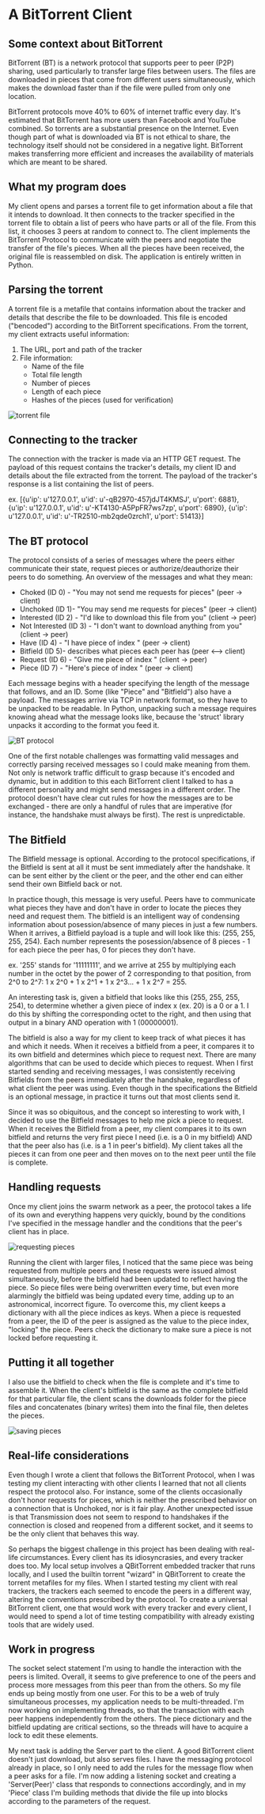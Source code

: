 A BitTorrent Client
=========================

Some context about BitTorrent
---------------------
BitTorrent (BT) is a network protocol that supports peer to peer (P2P) sharing, used particularly to transfer large files between users. The files are downloaded in pieces that come from different users simultaneously, which makes the download faster than if the file were pulled from only one location.

BitTorrent protocols move 40% to 60% of internet traffic every day. It's estimated that BitTorrent has more users than Facebook and YouTube combined. So torrents are a substantial presence on the Internet. Even though part of what is downloaded via BT is not ethical to share, the technology itself should not be considered in a negative light. BitTorrent makes transferring more efficient and increases the availability of materials which are meant to be shared. 

What my program does
------------
My client opens and parses a torrent file to get information about a file that it intends to download. It then connects to the tracker specified in the torrent file to obtain a list of peers who have parts or all of the file. From this list, it chooses 3 peers at random to connect to. The client implements the BitTorrent Protocol to communicate with the peers and negotiate the transfer of the file's pieces. When all the pieces have been received, the original file is reassembled on disk. The application is entirely written in Python.


Parsing the torrent
-------------------
A torrent file is a metafile that contains information about the tracker and details that describe the file to be downloaded. This file is encoded ("bencoded") according to the BitTorrent specifications. From the torrent, my client extracts useful information:
1. The URL, port and path of the tracker
2. File information:
	- Name of the file
	- Total file length
	- Number of pieces
	- Length of each piece
	- Hashes of the pieces (used for verification)

![torrent file](https://raw.github.com/thehungrysmurf/bt_client/master/screenshots/bt_4.png)

Connecting to the tracker
-------------------------
The connection with the tracker is made via an HTTP GET request. The payload of this request contains the tracker's details, my client ID and details about the file extracted from the torrent. The payload of the tracker's response is a list containing the list of peers.

ex. [{u'ip': u'127.0.0.1', u'id': u'-qB2970-457jdJT4KMSJ', u'port': 6881}, {u'ip': u'127.0.0.1', u'id': u'-KT4130-A5PpFR7ws7zp', u'port': 6890}, {u'ip': u'127.0.0.1', u'id': u'-TR2510-mb2qde0zrch1', u'port': 51413}]

The BT protocol
---------------
The protocol consists of a series of messages where the peers either communicate their state, request pieces or authorize/deauthorize their peers to do something. An overview of the messages and what they mean:

- Choked (ID 0) - "You may not send me requests for pieces" (peer -> client)
- Unchoked (ID 1)- "You may send me requests for pieces" (peer -> client)
- Interested (ID 2) - "I'd like to download this file from you" (client -> peer)
- Not Interested (ID 3) - "I don't want to download anything from you" (client -> peer)
- Have (ID 4) - "I have piece of index <x>" (peer -> client)
- Bitfield (ID 5)- describes what pieces each peer has (peer <--> client)
- Request (ID 6) - "Give me piece of index <x>" (client -> peer)
- Piece (ID 7) - "Here's piece of index <x>" (peer -> client)

Each message begins with a header specifying the length of the message that follows, and an ID. Some (like "Piece" and "Bitfield") also have a payload. The messages arrive via TCP in network format, so they have to be unpacked to be readable. In Python, unpacking such a message requires knowing ahead what the message looks like, because the 'struct' library unpacks it according to the format you feed it.

![BT protocol](https://raw.github.com/thehungrysmurf/bt_client/master/screenshots/bt_1.png)

One of the first notable challenges was formatting valid messages and correctly parsing received messages so I could make meaning from them. Not only is network traffic difficult to grasp because it's encoded and dynamic, but in addition to this each BitTorrent client I talked to has a different personality and might send messages in a different order. The protocol doesn't have clear cut rules for how the messages are to be exchanged - there are only a handful of rules that are imperative (for instance, the handshake must always be first). The rest is unpredictable. 

The Bitfield
------------
The Bitfield message is optional. According to the protocol specifications, if the Bitfield is sent at all it must be sent immediately after the handshake. It can be sent either by the client or the peer, and the other end can either send their own Bitfield back or not.

In practice though, this message is very useful. Peers have to communicate what pieces they have and don't have in order to locate the pieces they need and request them. The bitfield is an intelligent way of condensing information about posession/absence of many pieces in just a few numbers. When it arrives, a Bitfield payload is a tuple and will look like this: (255, 255, 255, 254). Each number represents the posession/absence of 8 pieces - 1 for each piece the peer has, 0 for pieces they don't have. 

ex. '255' stands for '11111111', and we arrive at 255 by multiplying each number in the octet by the power of 2 corresponding to that position, from 2^0 to 2^7: 1 x 2^0 + 1 x 2^1 + 1 x 2^3... + 1 x 2^7 = 255.

An interesting task is, given a bitfield that looks like this (255, 255, 255, 254), to determine whether a given piece of index x (ex. 20) is a 0 or a 1. I do this by shifting the corresponding octet to the right, and then using that output in a binary AND operation with 1 (00000001). 

The bitfield is also a way for my client to keep track of what pieces it has and which it needs. When it receives a bitfield from a peer, it compares it to its own bitfield and determines which piece to request next. There are many algorithms that can be used to decide which pieces to request. When I first started sending and receiving messages, I was consistently receiving Bitfields from the peers immediately after the handshake, regardless of what client the peer was using. Even though in the specifications the Bitfield is an optional message, in practice it turns out that most clients send it. 

Since it was so obiquitous, and the concept so interesting to work with, I decided to use the Bitfield messages to help me pick a piece to request. When it receives the Bitfield from a peer, my client compares it to its own bitfield and returns the very first piece I need (i.e. is a 0 in my bitfield) AND that the peer also has (i.e. is a 1 in peer's bitfield). My client takes all the pieces it can from one peer and then moves on to the next peer until the file is complete.

Handling requests
-----------------
Once my client joins the swarm network as a peer, the protocol takes a life of its own and everything happens very quickly, bound by the conditions I've specified in the message handler and the conditions that the peer's client has in place. 

![requesting pieces](https://raw.github.com/thehungrysmurf/bt_client/master/screenshots/bt_2.png)

Running the client with larger files, I noticed that the same piece was being requested from multiple peers and these requests were issued almost simultaneously, before the bitfield had been updated to reflect having the piece. So piece files were being overwritten every time, but even more alarmingly the bitfield was being updated every time, adding up to an astronomical, incorrect figure. To overcome this, my client keeps a dictionary with all the piece indices as keys. When a piece is requested from a peer, the ID of the peer is assigned as the value to the piece index, "locking" the piece. Peers check the dictionary to make sure a piece is not locked before requesting it.

Putting it all together
-----------------------
I also use the bitfield to check when the file is complete and it's time to assemble it. When the client's bitfield is the same as the complete bitfield for that particular file, the client scans the downloads folder for the piece files and concatenates (binary writes) them into the final file, then deletes the pieces.

![saving pieces](https://raw.github.com/thehungrysmurf/bt_client/master/screenshots/bt_3.png)

Real-life considerations
------------------------
Even though I wrote a client that follows the BitTorrent Protocol, when I was testing my client interacting with other clients I learned that not all clients respect the protocol also. For instance, some of the clients occasionally don't honor requests for pieces, which is neither the prescribed behavior on a connection that is Unchoked, nor is it fair play. Another unexpected issue is that Transmission does not seem to respond to handshakes if the connection is closed and reopened from a different socket, and it seems to be the only client that behaves this way.

So perhaps the biggest challenge in this project has been dealing with real-life circumstances. Every client has its idiosyncrasies, and every tracker does too. My local setup involves a QBitTorrent embedded tracker that runs locally, and I used the builtin torrent "wizard" in QBitTorrent to create the torrent metafiles for my files. When I started testing my client with real trackers, the trackers each seemed to encode the peers in a different way, altering the conventions prescribed by the protocol. To create a universal BitTorrent client, one that would work with every tracker and every client, I would need to spend a lot of time testing compatibility with already existing tools that are widely used.

Work in progress
----------------
The socket select statement I'm using to handle the interaction with the peers is limited. Overall, it seems to give preference to one of the peers and process more messages from this peer than from the others. So my file ends up being mostly from one user. For this to be a web of truly simultaneous processes, my application needs to be multi-threaded. I'm now working on implementing threads, so that the transaction with each peer happens independently from the others. The piece dictionary and the bitfield updating are critical sections, so the threads will have to acquire a lock to edit these elements.

My next task is adding the Server part to the client. A good BitTorrent client doesn't just download, but also serves files. I have the messaging protocol already in place, so I only need to add the rules for the message flow when a peer asks for a file. I'm now adding a listening socket and creating a 'Server(Peer)' class that responds to connections accordingly, and in my 'Piece' class I'm building methods that divide the file up into blocks according to the parameters of the request.
